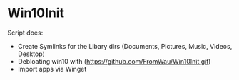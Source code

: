 # Win10Init
Script does:
* Create Symlinks for the Libary dirs (Documents, Pictures, Music, Videos, Desktop)
* Debloating win10 with (https://github.com/FromWau/Win10Init.git)
* Import apps via Winget
